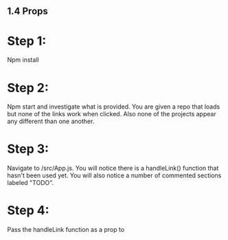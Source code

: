 ## 1.4 Props

# Step 1:

Npm install

# Step 2:

Npm start and investigate what is provided. You are given a repo that loads but none of the links work when clicked. Also none of the projects appear any different than one another.

# Step 3:

Navigate to /src/App.js. You will notice there is a handleLink() function that hasn't been used yet. You will also notice a number of commented sections labeled "TODO".

# Step 4:

Pass the handleLink function as a prop to